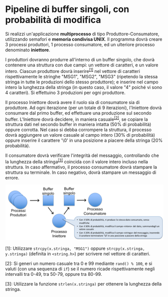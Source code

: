 Pipeline di buffer singoli, con probabilità di modifica
=======================================================

Si realizzi un'applicazione **multiprocesso** di tipo
Produttore-Consumatore, utilizzando semafori e **memoria condivisa
UNIX**. Il programma dovrà creare 3 processi produttori, 1 processo
consumatore, ed un ulteriore processo denominato **iniettore**.

I produttori dovranno produrre all'interno di un buffer singolo, che
dovrà contenere una struttura con due campi: un vettore di caratteri, e
un valore intero. Ciascun produttore dovrà inserire<sup>[\[1\]](#footnote1)</sup> nel vettore di
caratteri rispettivamente le stringhe "MSG1", "MSG2", "MSG3" (ripetendo
la stessa stringa in tutte le produzioni dello stesso produttore); e
inserire nel campo intero la lunghezza della stringa (in questo caso, il
valore "4" poiché vi sono 4 caratteri). Si effettuino 3 produzioni per
ogni produttore.

Il processo Iniettore dovrà avere il ruolo sia di consumatore sia di
produttore. Ad ogni iterazione (per un totale di 9 iterazioni),
l'Iniettore dovrà consumare dal primo buffer, ed effettuare una
produzione sul secondo buffer. L'Iniettore dovrà decidere, in maniera
casuale<sup>[\[2\]](#footnote2)</sup>, se copiare la struttura dati nel secondo buffer in maniera
intatta (50% di probabilità) oppure corrotta. Nel caso si debba
corrompere la struttura, il processo dovrà aggiungere un valore casuale
al campo intero (30% di probabilità) oppure inserire il carattere '\\0'
in una posizione a piacere della stringa (20% probabilità).

Il consumatore dovrà verificare l'integrità del messaggio, controllando
che la lunghezza della stringa<sup>[\[3\]](#footnote3)</sup> coincida con il valore intero incluso
nella struttura. In caso affermativo, il processo consumatore dovrà
stampare la struttura su terminale. In caso negativo, dovrà stampare un
messaggio di errore.

![image](/images/ambiente_globale/produttore_consumatore/pipeline_di_buffer_singoli_con_probabilita_di_modifica.png)

<a name="footnote1">[1]</a>: Utilizzare `strcpy(x.stringa, "MSG1")` oppure
    `strcpy(x.stringa, y.stringa)` (definita in `<string.h>`) per
    scrivere nel vettore di caratteri.

<a name="footnote2">[2]</a>: Si generi un numero casuale tra 0 e 99 mediante `rand() % 100`, e
    si valuti (con una sequenza di `if`) se il numero ricade
    rispettivamente negli intervalli tra 0-49, tra 50-79, oppure tra
    80-99.

<a name="footnote3">[3]</a>: Utilizzare la funzione `strlen(x.stringa)` per ottenere la
    lunghezza della stringa.
